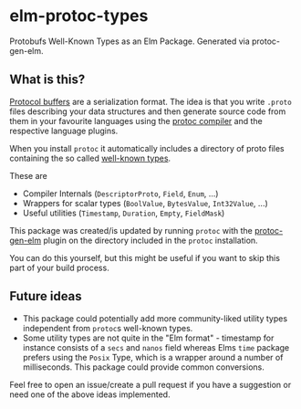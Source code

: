 # elm-protoc-types

Protobufs Well-Known Types as an Elm Package. Generated via protoc-gen-elm.

## What is this?

[Protocol buffers](https://protobuf.dev/) are a serialization format. The idea is that you write `.proto` files describing your data structures and then generate source code from them in your favourite languages using the [protoc compiler](https://github.com/protocolbuffers/protobuf/releases/tag/v22.2) and the respective language plugins.

When you install `protoc` it automatically includes a directory of proto files containing the so called [well-known types](https://protobuf.dev/reference/protobuf/google.protobuf/).

These are
- Compiler Internals (`DescriptorProto`, `Field`, `Enum`, ...)
- Wrappers for scalar types (`BoolValue`, `BytesValue`, `Int32Value`, ...)
- Useful utilities (`Timestamp`, `Duration`, `Empty`, `FieldMask`)

This package was created/is updated by running `protoc` with the
[protoc-gen-elm](https://github.com/andreasewering/protoc-gen-elm) plugin on the directory included in the `protoc` installation.

You can do this yourself, but this might be useful if you want to skip this part of your build process.

## Future ideas

- This package could potentially add more community-liked utility types independent from `protoc`s well-known types.
- Some utility types are not quite in the "Elm format" - timestamp for instance consists of a `secs` and `nanos` field whereas Elms `time` package prefers using the `Posix` Type, which is a wrapper around a number of milliseconds. This package could provide common conversions.

Feel free to open an issue/create a pull request if you have a suggestion or need one of the above ideas implemented.

